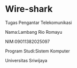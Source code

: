 # Wire-shark
Tugas Pengantar Telekomunikasi 

Nama:Lambang Rio Romayu

NIM:09011382025097

Program Studi:Sistem Komputer

Universitas Sriwijaya
